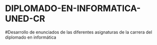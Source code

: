 # DIPLOMADO-EN-INFORMATICA-UNED-CR
#Desarrollo de enunciados de las diferentes asignaturas de la carrera del diplomado en informática
